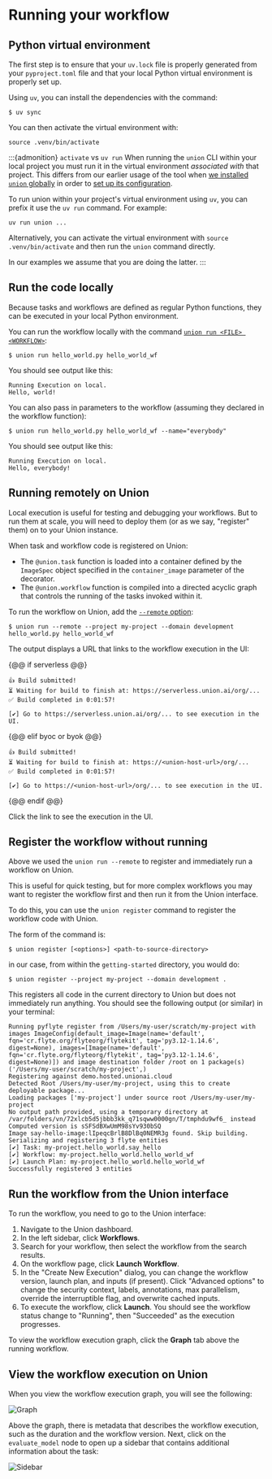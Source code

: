 # Running your workflow

## Python virtual environment

The first step is to ensure that your `uv.lock` file is properly generated from your `pyproject.toml` file and that your local Python virtual environment is properly set up.

Using `uv`, you can install the dependencies with the command:

```{code-block} shell
$ uv sync
```

You can then activate the virtual environment with:

```{code-block} shell
source .venv/bin/activate
```

:::{admonition} `activate` vs `uv run`
When running the `union` CLI within your local project you must run it in the virtual environment _associated with_ that project.
This differs from our earlier usage of the tool when [we installed `union` globally](./local-setup.md#install-the-union-cli) in order to [set up its configuration](./local-setup.md#configure-the-union-cli).

To run union within your project's virtual environment using `uv`, you can prefix it use the `uv run` command. For example:

`uv run union ...`

Alternatively, you can activate the virtual environment with `source .venv/bin/activate` and then run the `union` command directly.

In our examples we assume that you are doing the latter.
:::


## Run the code locally

Because tasks and workflows are defined as regular Python functions, they can be executed in your local Python environment.

You can run the workflow locally with the command [`union run <FILE> <WORKFLOW>`](../../api-reference/union-cli.md#union-cli-commands):

```{code-block} shell
$ union run hello_world.py hello_world_wf
```

You should see output like this:

```{code-block} shell
Running Execution on local.
Hello, world!
```


You can also pass in parameters to the workflow (assuming they declared in the workflow function):

```{code-block} shell
$ union run hello_world.py hello_world_wf --name="everybody"
```

You should see output like this:

```{code-block} shell
Running Execution on local.
Hello, everybody!
```


## Running remotely on Union

Local execution is useful for testing and debugging your workflows.
But to run them at scale, you will need to deploy them (or as we say, "register" them) on to your Union instance.

When task and workflow code is registered on Union:

* The `@union.task` function is loaded into a container defined by the `ImageSpec` object specified in the `container_image` parameter of the decorator.
* The `@union.workflow` function is compiled into a directed acyclic graph that controls the running of the tasks invoked within it.

To run the workflow on Union, add the [`--remote` option](../../api-reference/union-cli.md#union-cli-commands):

```{code-block} shell
$ union run --remote --project my-project --domain development hello_world.py hello_world_wf
```

The output displays a URL that links to the workflow execution in the UI:

{@@ if serverless @@}

```{code-block} shell
👍 Build submitted!
⏳ Waiting for build to finish at: https://serverless.union.ai/org/...
✅ Build completed in 0:01:57!

[✔] Go to https://serverless.union.ai/org/... to see execution in the UI.
```

{@@ elif byoc or byok @@}

```{code-block} shell
👍 Build submitted!
⏳ Waiting for build to finish at: https://<union-host-url>/org/...
✅ Build completed in 0:01:57!

[✔] Go to https://<union-host-url>/org/... to see execution in the UI.
```

{@@ endif @@}

Click the link to see the execution in the UI.

## Register the workflow without running

Above we used the `union run --remote` to register and immediately run a workflow on Union.

This is useful for quick testing, but for more complex workflows you may want to register the workflow first and then run it from the Union interface.

To do this, you can use the `union register` command to register the workflow code with Union.

The form of the command is:

```{code-block} shell
$ union register [<options>] <path-to-source-directory>
```

in our case, from within the `getting-started` directory, you would do:

```{code-block} shell
$ union register --project my-project --domain development .
```

This registers all code in the current directory to Union but does not immediately run anything.
You should see the following output (or similar) in your terminal:

```{code-block} shell
Running pyflyte register from /Users/my-user/scratch/my-project with images ImageConfig(default_image=Image(name='default', fqn='cr.flyte.org/flyteorg/flytekit', tag='py3.12-1.14.6', digest=None), images=[Image(name='default', fqn='cr.flyte.org/flyteorg/flytekit', tag='py3.12-1.14.6', digest=None)]) and image destination folder /root on 1 package(s) ('/Users/my-user/scratch/my-project',)
Registering against demo.hosted.unionai.cloud
Detected Root /Users/my-user/my-project, using this to create deployable package...
Loading packages ['my-project'] under source root /Users/my-user/my-project
No output path provided, using a temporary directory at /var/folders/vn/72xlcb5d5jbbb3kk_q71sqww0000gn/T/tmphdu9wf6_ instead
Computed version is sSFSdBXwUmM98sYv930bSQ
Image say-hello-image:lIpeqcBrlB8DlBq0NEMR3g found. Skip building.
Serializing and registering 3 flyte entities
[✔] Task: my-project.hello_world.say_hello
[✔] Workflow: my-project.hello_world.hello_world_wf
[✔] Launch Plan: my-project.hello_world.hello_world_wf
Successfully registered 3 entities
```


## Run the workflow from the Union interface

To run the workflow, you need to go to the Union interface:

1. Navigate to the Union dashboard.
2. In the left sidebar, click **Workflows**.
3. Search for your workflow, then select the workflow from the search results.
4. On the workflow page, click **Launch Workflow**.
5. In the "Create New Execution" dialog, you can change the workflow version, launch plan, and inputs (if present). Click "Advanced options" to change the security context, labels, annotations, max parallelism, override the interruptible flag, and overwrite cached inputs.
6. To execute the workflow, click **Launch**. You should see the workflow status change to "Running", then "Succeeded" as the execution progresses.

To view the workflow execution graph, click the **Graph** tab above the running workflow.


## View the workflow execution on Union

When you view the workflow execution graph, you will see the following:

![Graph](/_static/images/user-guide/getting-started/running-your-workflow/graph.png)

Above the graph, there is metadata that describes the workflow execution, such as the
duration and the workflow version. Next, click on the `evaluate_model` node to open up a
sidebar that contains additional information about the task:

![Sidebar](/_static/images//user-guide/getting-started/running-your-workflow/sidebar.png)

